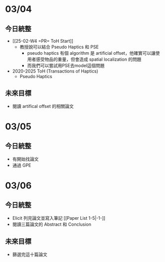 # 03/04
## 今日統整
- [[25-02-W4 =PR= ToH Start]]
	- 教授說可以結合 Pseudo Haptics 和 PSE
		- pseudo haptics 有個 algorithm 是 artificial offset，他確實可以讓使用者感受物品的重量，但會造成 spatial localization 的問題
		- 而我們可以嘗試用PSE去model這個問題
- 2020-2025 ToH (Transactions of Haptics)
	- Pseudo Haptics
## 未來目標
- 閱讀 artifical offset 的相關論文
# 03/05
## 今日統整
- 有開始找論文
- 通過 GPE
# 03/06
## 今日統整
- Elicit 列完論文並寫入筆記 [[Paper List 1-5|-1-]]
- 閱讀三篇論文的 Abstract 和 Conclusion
## 未來目標
- 篩選完這十篇論文
